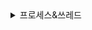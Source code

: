 <details>
<summary>프로세스&쓰레드</summary>
<div>

## 프로세스
- 프로그램을 메모리 상에서 실행중인 작업
  - 각 독립된 메모리 영역(code, data, stack, heap)을 할당받는다.
- 운영체제로 부터 자원 할당
- 운영체제 입장에서 작업의 최소 단위

## 쓰레드
- 프로세스 안에서 실행되는 여러 흐름 단위
  - 쓰레드는 프로세스 내 각 stack만 할당받고 code, data, heap 영역은 공유합니다.
  - 각 쓰레드는 별도의 레지스터와 스택을 가진다.
- 프로세스로부터 자원 할당
- CPU 입장에서 최소 작업 단위

#### 프로세스와 쓰레드의 차이점을 말하기 전에
### 프로그램 -> 프로세스 -> 쓰레드
- 프로그램이란, 파일이 저장 장치에 저장되어 있지만 메모리에 올라가 있지 않은 정적인 상태
  - 한줄 요약 : 프로그램은 그냥 코드 덩어리 파일, 그 프로그램을 실행 한게 프로세스

###  프로세스 -> 쓰레드
- 시간이 흐를수록 프로그램은 복잡해져가고 프로세스 하나만으로 프로그램 실행이 벅차게 되었다.
  - so?  여러개의 프로세스를 만들기엔 프로세스마다 자신에게 할당된 메모리 내의 정보에만 접근할 수 있도록 제약이 있어 정보 접근하려하면 오류가 발생!
- 아무튼 프로세스와는 다른 더 작은 실행 단위 개념이 필요했으며 이것이 쓰레드 이다
- 쓰레드는 프로세스와 다르게 쓰레드 간 메모리 공유가 가능하며, 쓰레드끼리 프로세스의 자원을 공유하며 프로세스 실행 흐름의 일부가 된다.
- 한줄 요약 : 쓰레드는 프로세스의 코드에 정의된 절차에 따라 실행되는 특정한 수행 경로이다.

### 그래서 두개의 차이점이 무엇인가?
- 면접관은 그냥 두개의 차이가 궁금한게 아님
- 위에서 설명하듯 프로그램, 프로세스 , 스레드에 대한 기본 개념에 대해 잘 이해한지 궁금한거다

### 두 차이점을 설명하기에 앞서 작동 방식을 조금더 알아야 한다.
- 쓰레드는 메모리를 서로 공유가 가능하다.
  - 프로세스가 할당받은 메모리 영역 내에서 Stack 형식으로 할당된 메모리 영역은 따로 할당받고, 나머지 code, data, heap 형식으로 할당된 메모리 영역을 공유
- 여기서 중요한 차이점이 존재
  - 하나의 프로세스가 실행하다 오류로 강제 종료되면? 공유를 하고있는 파일을 손상시키는게 아니라면 영향이 없다
  - 하지만 쓰레드의 경우 메모리를 모두 공유하기 때문에 하나의 쓰레드가 오류가 새익면 프로세스 내 다른 모든 쓰레드가 강제로 종료된다.

## 멀티 쓰레드와 멀티 태스킹
- 멀티태스킹
  - 하나의 운영 체제 안에서 여러 프로세스가 실행
- 멀티 쓰레드
  - 하나의 프로세스가 여러 작업을 여러 쓰레드로 동시에 처리

### 멀티 쓰레드
- 장점 
  - Context-Switching(여러 작업을 번갈아 실행해 동시에 처리하는 방법)할 때 공유하는 메모리만큼 자원 아낀다.
  - stack을 제외한 모든 메모리 공유하기에 응답이 빠르다
- 단점
  - 하나가 멈추면 프로세스 종료
  - 자원을 공유하기에 동기화 문제(Synchronization Issue)

### 정말 다른 프로세스의 정보에는 접근이 안될까?
- 사실은 접근은 가능하다 
- IPC통신 사용(파이프, 파일, 소켓등등)
  - 프로세스들 사이 서로 데이터를 주고받는 행위 또는 그에 대한 방법이나 경로




</div>
</details>